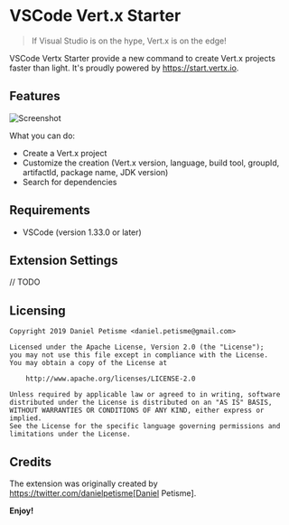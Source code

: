 # VSCode Vert.x Starter

> If Visual Studio is on the hype, Vert.x is on the edge!

VSCode Vertx Starter provide a new command to create Vert.x projects faster than light. It's proudly powered by https://start.vertx.io.

## Features

![Screenshot](images/vscode-vertx-starter.gif)

What you can do:
- Create a Vert.x project
- Customize the creation (Vert.x version, language, build tool, groupId, artifactId, package name, JDK version)
- Search for dependencies

## Requirements

- VSCode (version 1.33.0 or later)

## Extension Settings

// TODO

## Licensing

```
Copyright 2019 Daniel Petisme <daniel.petisme@gmail.com>

Licensed under the Apache License, Version 2.0 (the "License");
you may not use this file except in compliance with the License.
You may obtain a copy of the License at

    http://www.apache.org/licenses/LICENSE-2.0

Unless required by applicable law or agreed to in writing, software
distributed under the License is distributed on an "AS IS" BASIS,
WITHOUT WARRANTIES OR CONDITIONS OF ANY KIND, either express or implied.
See the License for the specific language governing permissions and
limitations under the License.
```
## Credits

The extension was originally created by https://twitter.com/danielpetisme[Daniel Petisme].

**Enjoy!**
